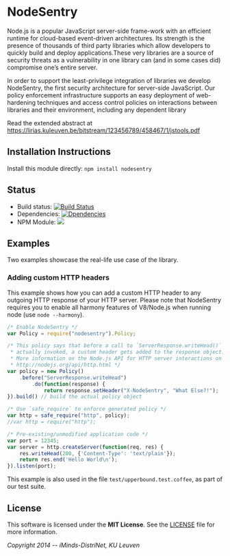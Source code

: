 # NodeSentry

Node.js is a popular JavaScript server-side frame-work with an efficient runtime for cloud-based event-driven architectures. Its strength is the presence of thousands of third party libraries which allow developers to quickly build and deploy applications.These very libraries are a source of security threats as a vulnerability in one library can (and in some cases did) compromise one’s entire server. 

In order to support the least-privilege integration of libraries we develop NodeSentry, the first security architecture for server-side JavaScript. Our policy enforcement infrastructure supports an easy deployment of web-hardening techniques and access control policies on interactions between libraries and their environment, including any dependent library

Read the extended abstract at https://lirias.kuleuven.be/bitstream/123456789/458467/1/jstools.pdf

## Installation Instructions

Install this module directly: `npm install nodesentry`

## Status

* Build status: [![Build Status](https://travis-ci.org/WillemDeGroef/nodesentry.svg?branch=master)](https://travis-ci.org/WillemDeGroef/nodesentry)
* Dependencies: [![Dpendencies](https://david-dm.org/willemdegroef/nodesentry.svg)](https://david-dm.org/willemdegroef/nodesentry)
* NPM Module: ![](https://badge.fury.io/js/nodesentry.svg)

## Examples

Two examples showcase the real-life use case of the library.

### Adding custom HTTP headers

This example shows how you can add a custom HTTP header to any outgoing HTTP response of your HTTP server.
Please note that NodeSentry requires you to enable all harmony features of V8/Node.js when running node (use `node --harmony`).

```javascript
/* Enable NodeSentry */
var Policy = require("nodesentry").Policy;

/* This policy says that before a call to `ServerResponse.writeHead()` is
 * actually invoked, a custom header gets added to the response object.
 * More information on the Node.js API for HTTP server interactions on
 * http://nodejs.org/api/http.html */
var policy = new Policy()
    .before("ServerResponse.writeHead")
        .do(function(response) {
            return response.setHeader("X-NodeSentry", "What Else?!");
}).build() // build the actual policy object

/* Use `safe_require` to enforce generated policy */
var http = safe_require("http", policy);
//var http = require("http");

/* Pre-existing/unmodified application code */
var port = 12345;
var server = http.createServer(function(req, res) {
    res.writeHead(200, {'Content-Type': 'text/plain'});
    return res.end('Hello World\n');
}).listen(port);
```

This example is also used in the file `test/upperbound.test.coffee`, as part of our test suite.

## License

This software is licensed under the **MIT License**. See the [LICENSE](LICENSE) file for more information.

_Copyright 2014 -- iMinds-DistriNet, KU Leuven_
